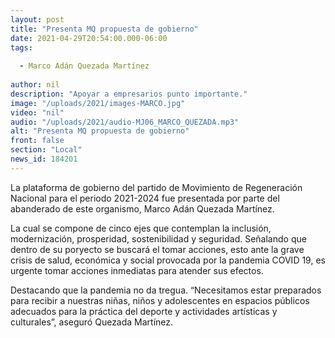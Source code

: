 ```yaml
---
layout: post
title: "Presenta MQ propuesta de gobierno"
date: 2021-04-29T20:54:00.000-06:00
tags:
  
  - Marco Adán Quezada Martínez
  
author: nil
description: "Apoyar a empresarios punto importante."
image: "/uploads/2021/images-MARCO.jpg"
video: "nil"
audio: "/uploads/2021/audio-MJ06_MARCO_QUEZADA.mp3"
alt: "Presenta MQ propuesta de gobierno"
front: false
section: "Local"
news_id: 184201
---
```


La plataforma de gobierno del partido de Movimiento de Regeneración Nacional para el periodo 2021-2024 fue presentada por parte del abanderado de este organismo, Marco Adán Quezada Martínez.

La cual se compone de cinco ejes que contemplan la inclusión, modernización, prosperidad, sostenibilidad y seguridad. Señalando que dentro de su poryecto se buscará el tomar acciones, esto ante la grave crisis de salud, económica y social provocada por la pandemia COVID 19, es urgente tomar acciones inmediatas para atender sus efectos.

Destacando que la pandemia no da tregua. “Necesitamos estar preparados para recibir a nuestras niñas, niños y adolescentes en espacios públicos adecuados para la práctica del deporte y actividades artísticas y culturales”, aseguró Quezada Martínez.
